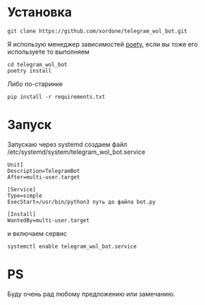 # Установка
```
git clone https://github.com/xordone/telegram_wol_bot.git
```
Я использую менеджер зависимостей 
[poety](https://python-poetry.org), если вы тоже его используете то выполняем
```
cd telegram_wol_bot
poetry install
```
Либо по-старинке 
```
pip install -r requirements.txt
```

# Запуск
Запускаю через systemd
создаем файл /etc/systemd/system/telegram_wol_bot.service
```
Unit]
Description=TelegramBot
After=multi-user.target

[Service]
Type=simple
ExecStart=/usr/bin/python3 путь до файла bot.py

[Install]
WantedBy=multi-user.target
```
и включаем сервис
```
systemctl enable telegram_wol_bot.service
```


# PS
Буду очень рад любому предложению или замечанию.